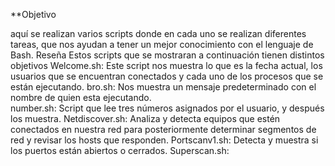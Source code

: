 **Objetivo

aquí se realizan varios scripts donde en cada uno se realizan diferentes tareas, que nos ayudan a tener un mejor conocimiento con el lenguaje de Bash.
Reseña 
Estos scripts que se mostraran a continuación tienen distintos objetivos 
Welcome.sh: Este script nos muestra lo que es la fecha actual, los usuarios que se encuentran conectados y cada uno de los procesos que se están ejecutando. 
bro.sh: Nos muestra un mensaje predeterminado con el nombre de quien esta ejecutando.  
number.sh: Script que lee tres números asignados por el usuario, y después los muestra. 
Netdiscover.sh: Analiza y detecta equipos que estén conectados en nuestra red para posteriormente determinar segmentos de red y revisar los hosts que responden. 
Portscanv1.sh: Detecta y muestra si los puertos están abiertos o cerrados.
Superscan.sh: 
